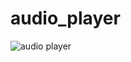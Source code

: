 # audio_player

![audio player](https://github.com/IrouKaizen/audio_player/assets/122926735/7c6d749d-7b93-4dc2-a865-6fc58c527058)

